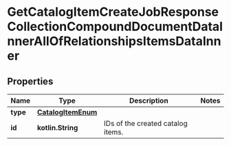 
# GetCatalogItemCreateJobResponseCollectionCompoundDocumentDataInnerAllOfRelationshipsItemsDataInner

## Properties
| Name | Type | Description | Notes |
| ------------ | ------------- | ------------- | ------------- |
| **type** | [**CatalogItemEnum**](CatalogItemEnum.md) |  |  |
| **id** | **kotlin.String** | IDs of the created catalog items. |  |



